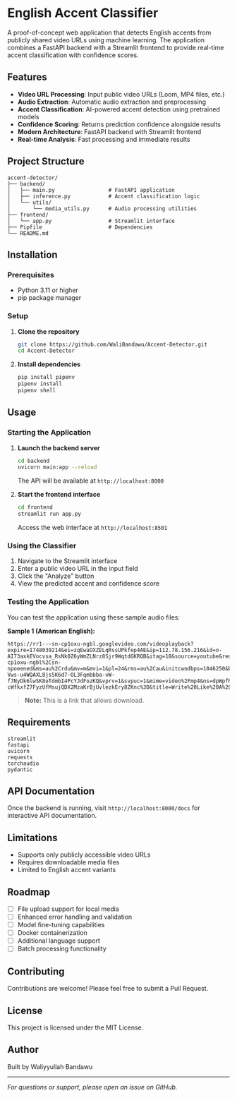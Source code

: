 # English Accent Classifier

A proof-of-concept web application that detects English accents from publicly shared video URLs using machine learning. The application combines a FastAPI backend with a Streamlit frontend to provide real-time accent classification with confidence scores.

## Features

- **Video URL Processing**: Input public video URLs (Loom, MP4 files, etc.)
- **Audio Extraction**: Automatic audio extraction and preprocessing
- **Accent Classification**: AI-powered accent detection using pretrained models
- **Confidence Scoring**: Returns prediction confidence alongside results
- **Modern Architecture**: FastAPI backend with Streamlit frontend
- **Real-time Analysis**: Fast processing and immediate results



## Project Structure

```
accent-detector/
├── backend/
│   ├── main.py                 # FastAPI application
│   ├── inference.py            # Accent classification logic
│   └── utils/
│       └── media_utils.py      # Audio processing utilities
├── frontend/
│   └── app.py                  # Streamlit interface
├── Pipfile                     # Dependencies
└── README.md
```

## Installation

### Prerequisites

- Python 3.11 or higher
- pip package manager

### Setup

1. **Clone the repository**
   ```bash
   git clone https://github.com/WaliBandawu/Accent-Detector.git
   cd Accent-Detector
   ```

2. **Install dependencies**
   ```bash
   pip install pipenv
   pipenv install
   pipenv shell
   ```

## Usage

### Starting the Application

1. **Launch the backend server**
   ```bash
   cd backend
   uvicorn main:app --reload
   ```
   The API will be available at `http://localhost:8000`

2. **Start the frontend interface**
   ```bash
   cd frontend
   streamlit run app.py
   ```
   Access the web interface at `http://localhost:8501`

### Using the Classifier

1. Navigate to the Streamlit interface
2. Enter a public video URL in the input field
3. Click the "Analyze" button
4. View the predicted accent and confidence score

### Testing the Application

You can test the application using these sample audio files:

**Sample 1 (American English):**
```
https://rr1---sn-cp1oxu-ngbl.googlevideo.com/videoplayback?expire=1748039214&ei=zqEwaOXZELqRssUPkfep4AE&ip=112.78.156.216&id=o-AI73axkEVocvsa_RsNk0Z6yWmZLNrz8Sjr9WqtdGKRQB&itag=18&source=youtube&requiressl=yes&xpc=EgVo2aDSNQ%3D%3D&met=1748017614%2C&mh=pn&mm=31%2C29&mn=sn-cp1oxu-ngbl%2Csn-npoeened&ms=au%2Crdu&mv=m&mvi=1&pl=24&rms=au%2Cau&initcwndbps=1046250&bui=AecWEAaeKC1d0Wsr-Vws-u4WQAXL8js5K6d7-OL3Fqmbbba-vW-f7NyDk6lwSK8oTdmbI4PcYJdFozKQ&vprv=1&svpuc=1&mime=video%2Fmp4&ns=dpWpfRDuntuRKPrISOZ2oMMQ&rqh=1&gir=yes&clen=1938314&ratebypass=yes&dur=45.139&lmt=1726511538918610&mt=1748017279&fvip=4&lmw=1&c=TVHTML5&sefc=1&txp=5538434&n=dpzKtVoJojJg7Q&sparams=expire%2Cei%2Cip%2Cid%2Citag%2Csource%2Crequiressl%2Cxpc%2Cbui%2Cvprv%2Csvpuc%2Cmime%2Cns%2Crqh%2Cgir%2Cclen%2Cratebypass%2Cdur%2Clmt&sig=AJfQdSswRQIhAOtV6yLvnFiNQzlls4lpbmcggPBBI9owgkXeVT2xCMjTAiA9Fdwsjlqwqad2qMqGr5TyFTTCdCDQ4D6RhraPdZSdPA%3D%3D&lsparams=met%2Cmh%2Cmm%2Cmn%2Cms%2Cmv%2Cmvi%2Cpl%2Crms%2Cinitcwndbps&lsig=ACuhMU0wRgIhAPxo3Fp6u9RBSzVHbQ1rnSTt3TiJVfmdF4OaNTzzqDZHAiEA-cWfkxfZ7FyzUfMsujQDX2MzaKrBjUvlezkEry8ZKnc%3D&title=Write%20Like%20A%20Winner%20%7C%20Write%20Your%20Best%20Work%20With%20Grammarly
```


> **Note:** This is a link that allows download.

## Requirements

```
streamlit
fastapi
uvicorn
requests
torchaudio
pydantic
```

## API Documentation

Once the backend is running, visit `http://localhost:8000/docs` for interactive API documentation.

## Limitations

- Supports only publicly accessible video URLs
- Requires downloadable media files
- Limited to English accent variants

## Roadmap

- [ ] File upload support for local media
- [ ] Enhanced error handling and validation
- [ ] Model fine-tuning capabilities
- [ ] Docker containerization
- [ ] Additional language support
- [ ] Batch processing functionality

## Contributing

Contributions are welcome! Please feel free to submit a Pull Request.

## License

This project is licensed under the MIT License.

## Author

Built by Waliyyullah Bandawu

---

*For questions or support, please open an issue on GitHub.*